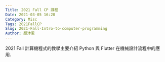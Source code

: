```yaml
---
Title: 2021 Fall CP 課程
Date: 2021-03-05 16:20
Category: Misc
Tags: 2021FallCP
Slug: 2021-Fall-Intro-to-computer-programming
Author: 顏沐恩
---
```


2021 Fall 計算機程式的教學主要介紹 Python 與 Flutter 在機械設計流程中的應用.

<!-- PELICAN_END_SUMMARY -->

